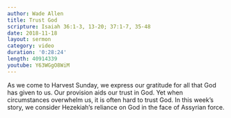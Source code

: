 ```yaml
---
author: Wade Allen
title: Trust God
scripture: Isaiah 36:1-3, 13-20; 37:1-7, 35-48
date: 2018-11-18
layout: sermon
category: video
duration: '0:28:24' 
length: 40914339
youtube: Y63WGgO8WiM
---
```


As we come to Harvest Sunday, we express our gratitude for all that God has given to us. Our provision aids our trust in God. Yet when circumstances overwhelm us, it is often hard to trust God. In this week’s story, we consider Hezekiah’s  reliance on God in the face of Assyrian force.
